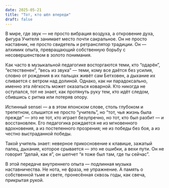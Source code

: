 ```yaml
---
date: 2025-05-21
title: "Тот, кто шёл впереди"
draft: false
---
```


В мире, где звук — не просто вибрация воздуха, а откровение духа, фигура Учителя занимает место почти сакральное. Он не просто наставник, не просто свидетель и ретранслятор традиции. Он — алхимик опыта, превращающий собственную борьбу с несовершенством в золото понимания.

Как часто в музыкальной педагогике восторгаются теми, кто “одарён”, “естественен”, “весь из звука” — теми, кому все даётся без усилия, словно от рождения в их пальцах живёт сам Бетховен, а дыхание их сливается с ветром над долиной. Однако, как ни парадоксально, именно эта лёгкость может оказаться коварной. Кто никогда не оступался, тот не знает, как протянуть руку тем, кто идёт следом, сбившись с ритма или потеряв опору.

Истинный sensei — а в этом японском слове, столь глубоком и трепетном, слышится не просто “учитель”, но “тот, чья жизнь была прежде” — это не тот, кто играет безупречно, но тот, кто был разбит — и восстановлен. Его педагогика рождается не из мгновенного вдохновения, а из постепенного прозрения; не из победы без боя, а из честно выстраданной победы.

Такой учитель знает: неверное прикосновение к клавише, зажатый палец, дыхание, которое срывается — это не ошибки, а вехи пути. Он не говорит “делай, как я”, он шепчет “я тоже был там, где ты сейчас”.

В этой передаче внутреннего опыта — подлинная музыка наставничества. Не нота, не фраза, не упражнение. А память о собственной тьме и свете, пронесённая сквозь годы, как свеча, прикрытая рукой.